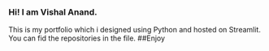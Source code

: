 ### Hi! I am Vishal Anand.
This is my portfolio which i designed using Python and hosted on Streamlit. You can fid the repositories in the file. 
##Enjoy
